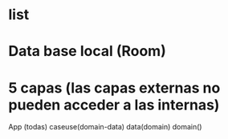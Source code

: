 # list
# Data base local (Room) 
# 5 capas (las capas externas no pueden acceder a las internas)
App (todas)
caseuse(domain-data)
data(domain)
domain()
